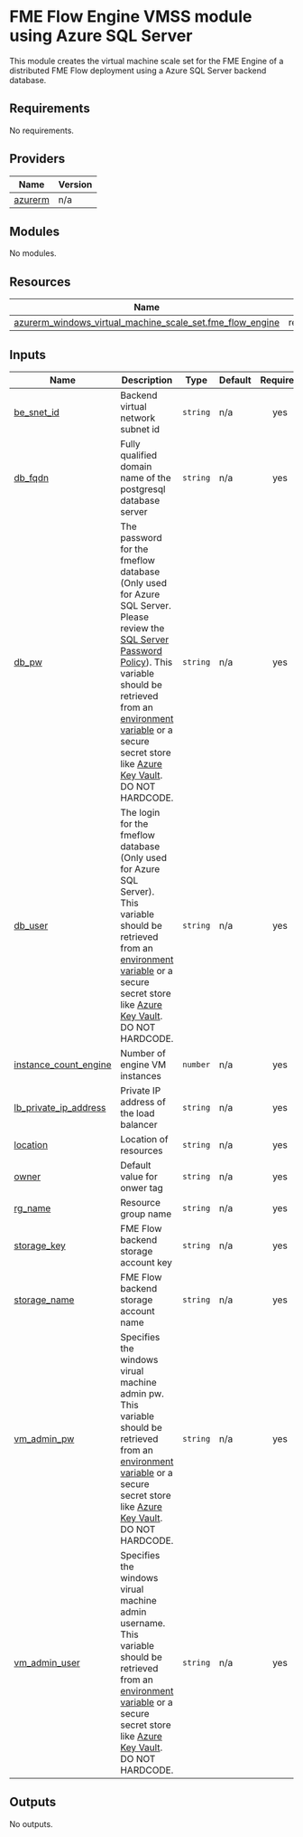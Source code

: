 # FME Flow Engine VMSS module using Azure SQL Server
This module creates the virtual machine scale set for the FME Engine of a distributed FME Flow deployment using a Azure SQL Server backend database.
<!-- BEGIN_TF_DOCS -->
## Requirements

No requirements.

## Providers

| Name | Version |
|------|---------|
| <a name="provider_azurerm"></a> [azurerm](#provider\_azurerm) | n/a |

## Modules

No modules.

## Resources

| Name | Type |
|------|------|
| [azurerm_windows_virtual_machine_scale_set.fme_flow_engine](https://registry.terraform.io/providers/hashicorp/azurerm/latest/docs/resources/windows_virtual_machine_scale_set) | resource |

## Inputs

| Name | Description | Type | Default | Required |
|------|-------------|------|---------|:--------:|
| <a name="input_be_snet_id"></a> [be\_snet\_id](#input\_be\_snet\_id) | Backend virtual network subnet id | `string` | n/a | yes |
| <a name="input_db_fqdn"></a> [db\_fqdn](#input\_db\_fqdn) | Fully qualified domain name of the postgresql database server | `string` | n/a | yes |
| <a name="input_db_pw"></a> [db\_pw](#input\_db\_pw) | The password for the fmeflow database (Only used for Azure SQL Server. Please review the [SQL Server Password Policy](https://docs.microsoft.com/en-us/sql/relational-databases/security/password-policy?view=azuresqldb-current)). This variable should be retrieved from an [environment variable](https://www.terraform.io/cli/config/environment-variables#tf_var_name) or a secure secret store like [Azure Key Vault](https://registry.terraform.io/providers/hashicorp/azurerm/latest/docs/data-sources/key_vault). DO NOT HARDCODE. | `string` | n/a | yes |
| <a name="input_db_user"></a> [db\_user](#input\_db\_user) | The login for the fmeflow database (Only used for Azure SQL Server). This variable should be retrieved from an [environment variable](https://www.terraform.io/cli/config/environment-variables#tf_var_name) or a secure secret store like [Azure Key Vault](https://registry.terraform.io/providers/hashicorp/azurerm/latest/docs/data-sources/key_vault). DO NOT HARDCODE. | `string` | n/a | yes |
| <a name="input_instance_count_engine"></a> [instance\_count\_engine](#input\_instance\_count\_engine) | Number of engine VM instances | `number` | n/a | yes |
| <a name="input_lb_private_ip_address"></a> [lb\_private\_ip\_address](#input\_lb\_private\_ip\_address) | Private IP address of the load balancer | `string` | n/a | yes |
| <a name="input_location"></a> [location](#input\_location) | Location of resources | `string` | n/a | yes |
| <a name="input_owner"></a> [owner](#input\_owner) | Default value for onwer tag | `string` | n/a | yes |
| <a name="input_rg_name"></a> [rg\_name](#input\_rg\_name) | Resource group name | `string` | n/a | yes |
| <a name="input_storage_key"></a> [storage\_key](#input\_storage\_key) | FME Flow backend storage account key | `string` | n/a | yes |
| <a name="input_storage_name"></a> [storage\_name](#input\_storage\_name) | FME Flow backend storage account name | `string` | n/a | yes |
| <a name="input_vm_admin_pw"></a> [vm\_admin\_pw](#input\_vm\_admin\_pw) | Specifies the windows virual machine admin pw. This variable should be retrieved from an [environment variable](https://www.terraform.io/cli/config/environment-variables#tf_var_name) or a secure secret store like [Azure Key Vault](https://registry.terraform.io/providers/hashicorp/azurerm/latest/docs/data-sources/key_vault). DO NOT HARDCODE. | `string` | n/a | yes |
| <a name="input_vm_admin_user"></a> [vm\_admin\_user](#input\_vm\_admin\_user) | Specifies the windows virual machine admin username. This variable should be retrieved from an [environment variable](https://www.terraform.io/cli/config/environment-variables#tf_var_name) or a secure secret store like [Azure Key Vault](https://registry.terraform.io/providers/hashicorp/azurerm/latest/docs/data-sources/key_vault). DO NOT HARDCODE. | `string` | n/a | yes |

## Outputs

No outputs.
<!-- END_TF_DOCS --> 